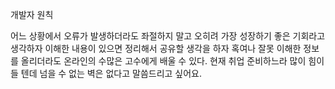 개발자 원칙

어느 상황에서 오류가 발생하더라도 좌절하지 말고 오히려 가장 성장하기 좋은 기회라고 생각하자
이해한 내용이 있으면 정리해서 공유할 생각을 하자 혹여나 잘못 이해한 정보를 올리더라도 온라인의 수많은 고수에게 배울 수 있다.
현재 취업 준비하느라 많이 힘이 들 텐데 넘을 수 없는 벽은 없다고 말씀드리고 싶어요.
